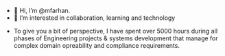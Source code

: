 - 👋 Hi, I’m @mfarhan.
- 👀 I’m interested in collaboration, learning and technology

* To give you a bit of perspective, I have spent over 5000 hours during all phases of Engineering projects & systems development that manage for complex domain opreability and 
compliance requirements. 

